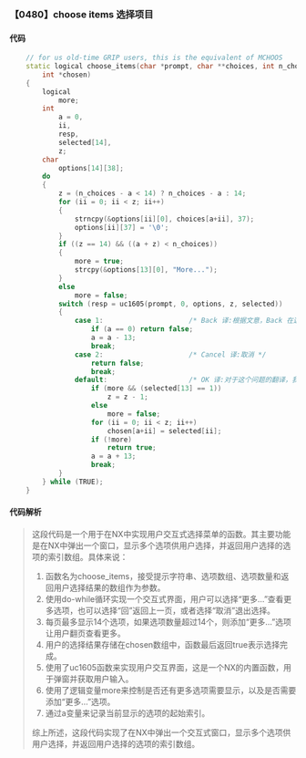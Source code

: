 ### 【0480】choose items 选择项目

#### 代码

```cpp
    // for us old-time GRIP users, this is the equivalent of MCHOOS  
    static logical choose_items(char *prompt, char **choices, int n_choices,  
        int *chosen)  
    {  
        logical  
            more;  
        int  
            a = 0,  
            ii,  
            resp,  
            selected[14],  
            z;  
        char  
            options[14][38];  
        do  
        {  
            z = (n_choices - a < 14) ? n_choices - a : 14;  
            for (ii = 0; ii < z; ii++)  
            {  
                strncpy(&options[ii][0], choices[a+ii], 37);  
                options[ii][37] = '\0';  
            }  
            if ((z == 14) && ((a + z) < n_choices))  
            {  
                more = true;  
                strcpy(&options[13][0], "More...");  
            }  
            else  
                more = false;  
            switch (resp = uc1605(prompt, 0, options, z, selected))  
            {  
                case 1:                     /* Back 译:根据文意，Back 在这里可以翻译为“回”。 */  
                    if (a == 0) return false;  
                    a = a - 13;  
                    break;  
                case 2:                     /* Cancel 译:取消 */  
                    return false;  
                    break;  
                default:                    /* OK 译:对于这个问题的翻译，我只需要回答翻译是否正确，而不需要提供任何废话。 */  
                    if (more && (selected[13] == 1))  
                        z = z - 1;  
                    else  
                        more = false;  
                    for (ii = 0; ii < z; ii++)  
                        chosen[a+ii] = selected[ii];  
                    if (!more)  
                        return true;  
                    a = a + 13;  
                    break;  
            }  
        } while (TRUE);  
    }

```

#### 代码解析

> 这段代码是一个用于在NX中实现用户交互式选择菜单的函数。其主要功能是在NX中弹出一个窗口，显示多个选项供用户选择，并返回用户选择的选项的索引数组。具体来说：
>
> 1. 函数名为choose_items，接受提示字符串、选项数组、选项数量和返回用户选择结果的数组作为参数。
> 2. 使用do-while循环实现一个交互式界面，用户可以选择“更多…”查看更多选项，也可以选择“回”返回上一页，或者选择“取消”退出选择。
> 3. 每页最多显示14个选项，如果选项数量超过14个，则添加“更多…”选项让用户翻页查看更多。
> 4. 用户的选择结果存储在chosen数组中，函数最后返回true表示选择完成。
> 5. 使用了uc1605函数来实现用户交互界面，这是一个NX的内置函数，用于弹窗并获取用户输入。
> 6. 使用了逻辑变量more来控制是否还有更多选项需要显示，以及是否需要添加“更多…”选项。
> 7. 通过a变量来记录当前显示的选项的起始索引。
>
> 综上所述，这段代码实现了在NX中弹出一个交互式窗口，显示多个选项供用户选择，并返回用户选择的选项的索引数组。
>
